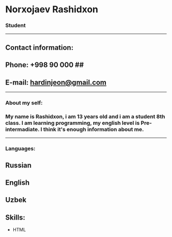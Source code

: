 # Norxojaev Rashidxon

### Student

******

## Contact information:
## Phone: +998 90 000 ## ##

## E-mail: hardinjeon@gmail.com

******

### About my self:

### My name is Rashidxon, i am 13 years old and i am a student 8th class. I am learning programming, my english level is Pre-intermadiate. I think it's enough information about me.

******

### Languages:

## Russian

## English

## Uzbek

## Skills:

* HTML 
